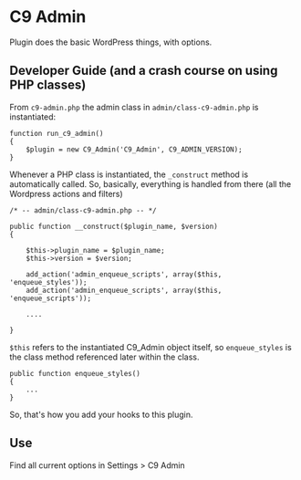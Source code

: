 # C9 Admin
Plugin does the basic WordPress things, with options.

## Developer Guide (and a crash course on using PHP classes)

From `c9-admin.php` the admin class in `admin/class-c9-admin.php` is instantiated:

```
function run_c9_admin()
{
	$plugin = new C9_Admin('C9_Admin', C9_ADMIN_VERSION);
}
```

Whenever a PHP class is instantiated, the `_construct` method is automatically called. So, basically, everything is handled from there (all the Wordpress actions and filters)

```
/* -- admin/class-c9-admin.php -- */

public function __construct($plugin_name, $version)
{

    $this->plugin_name = $plugin_name;
    $this->version = $version;

    add_action('admin_enqueue_scripts', array($this, 'enqueue_styles'));
    add_action('admin_enqueue_scripts', array($this, 'enqueue_scripts'));
    
    ....

}
```

`$this` refers to the instantiated C9_Admin object itself, so `enqueue_styles` is the class method referenced later within the class.

```
public function enqueue_styles()
{
    ...
}
```

So, that's how you add your hooks to this plugin.

## Use
Find all current options in Settings > C9 Admin
